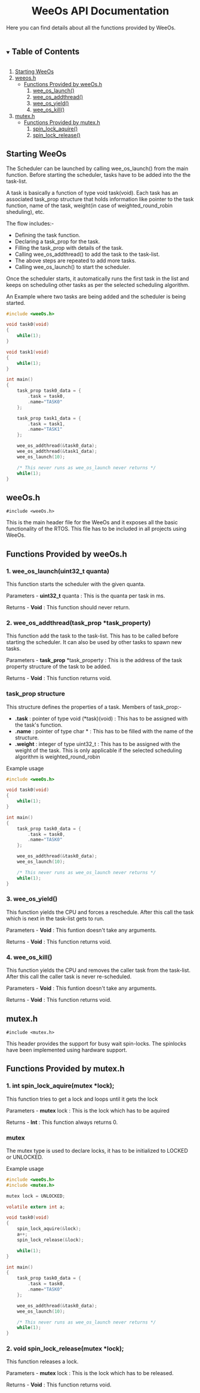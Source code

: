 <p align="center">
  <h1 align="center">WeeOs API Documentation</h1>
</p>

<p>
  Here you can find details about all the functions provided by WeeOs.
</p>

<!-- TABLE OF CONTENTS -->
<details open="open">
  <summary><h2 style="display: inline-block">Table of Contents</h2></summary>
  <ol>
    <li><a href="#starting-weeos">Starting WeeOs</a></li>
    <li>
      <a href="#weeos.h">weeos.h</a>
      <ul>
        <li>
            <a href="#functions-provided-by-weeOsh">Functions Provided by weeOs.h</a>
            <ol>
                <li><a href="#1-wee_os_launchuint32_t-quanta">wee_os_launch()</a></li>
                <li><a href="#2-wee_os_addthreadtask_prop-task_property">wee_os_addthread()</a></li>
                <li><a href="#2-wee_os_yield">wee_os_yield()</a></li>
                <li><a href="#2-wee_os_kill">wee_os_kill()</a></li>
            </ol>
        </li>
      </ul>
    </li>
    <li>
      <a href="#mutex.h">mutex.h</a>
      <ul>
        <li>
            <a href="#functions-provided-by-mutexh">Functions Provided by mutex.h</a>
            <ol>
                <li><a href="#1-int-spin_lock_aquiremutex-lock">spin_lock_aquire()</a></li>
                <li><a href="#2-void-spin_lock_releasemutex-lock">spin_lock_release()</a></li>
            </ol>
        </li>
      </ul>
    </li>
  </ol>
</details>



<!-- ABOUT THE PROJECT -->
## Starting WeeOs

The Scheduler can be launched by calling wee_os_launch() from the main function. 
Before starting the scheduler, tasks have to be added into the the task-list.

A task is basically a function of type void task(void). Each task has an associated task_prop structure that holds information like pointer to the task function, name of the task, weight(in case of weighted_round_robin sheduling), etc.

The flow includes:- 
- Defining the task function.
- Declaring a task_prop for the task.
- Filling the task_prop with details of the task.
- Calling wee_os_addthread() to add the task to the task-list.
- The above steps are repeated to add more tasks.
- Calling wee_os_launch() to start the scheduler.

Once the scheduler starts, it automatically runs the first task in the list and keeps on scheduling other tasks as per the selected scheduling algorithm.

An Example where two tasks are being added and the scheduler is being started.

```c
#include <weeOs.h>

void task0(void)
{
    while(1);
}

void task1(void)
{
    while(1);
}

int main()
{
    task_prop task0_data = {
        .task = task0, 
        .name="TASK0"
    };

    task_prop task1_data = {
        .task = task1, 
        .name="TASK1"
    };

    wee_os_addthread(&task0_data);
    wee_os_addthread(&task1_data);
    wee_os_launch(10);

    /* This never runs as wee_os_launch never returns */
    while(1);
}
```

## weeOs.h
`#include <weeOs.h>`

This is the main header file for the WeeOs and it exposes all the basic functionality of the RTOS. This file has to be included in all projects using WeeOs.
## Functions Provided by weeOs.h
### 1. wee_os_launch(uint32_t quanta)
This function starts the scheduler with the given quanta.

Parameters - __uint32_t__ quanta : This is the quanta per task in ms.

Returns - __Void__ : This function should never return.

### 2. wee_os_addthread(task_prop *task_property)
This function add the task to the task-list. This has to be called before starting the scheduler. It can also be used by other tasks to spawn new tasks.

Parameters - __task_prop__ *task_property : This is the address of the task property structure of the task to be added.

Returns - __Void__ : This function returns void.

### task_prop structure
This structure defines the properties of a task.
Members of task_prop:-
- __.task__ : pointer of type void (*task)(void)
: This has to be assigned with the task's function.
- __.name__ : pointer of type char *
: This has to be filled with the name of the structure.
- __.weight__ : integer of type uint32_t
: This has to be assigned with the weight of the task. This is only applicable if the selected scheduling algorithm is weighted_round_robin

Example usage

```c
#include <weeOs.h>

void task0(void)
{
    while(1);
}

int main()
{
    task_prop task0_data = {
        .task = task0, 
        .name="TASK0"
    };

    wee_os_addthread(&task0_data);
    wee_os_launch(10);

    /* This never runs as wee_os_launch never returns */
    while(1);
}
```
### 3. wee_os_yield()
This function yields the CPU and forces a reschedule. After this call the task which is next in the task-list gets to run.

Parameters - __Void__ : This funtion doesn't take any arguments.

Returns - __Void__ : This function returns void.

### 4. wee_os_kill()
This function yields the CPU and removes the caller task from the task-list. After this call the caller task is never re-scheduled.

Parameters - __Void__ : This funtion doesn't take any arguments.

Returns - __Void__ : This function returns void.

## mutex.h
`#include <mutex.h>`

This header provides the support for busy wait spin-locks. The spinlocks have been implemented using hardware support.

## Functions Provided by mutex.h
### 1. int spin_lock_aquire(mutex *lock);
This function tries to get a lock and loops until it gets the lock

Parameters - __mutex__ lock : This is the lock which has to be aquired

Returns - __Int__ : This function always returns 0.

### mutex
The mutex type is used to declare locks, it has to be initialized to LOCKED or UNLOCKED.

Example usage

```c
#include <weeOs.h>
#include <mutex.h>

mutex lock = UNLOCKED;

volatile extern int a;

void task0(void)
{
    spin_lock_aquire(&lock);
    a++;
    spin_lock_release(&lock);

    while(1);
}

int main()
{
    task_prop task0_data = {
        .task = task0, 
        .name="TASK0"
    };

    wee_os_addthread(&task0_data);
    wee_os_launch(10);

    /* This never runs as wee_os_launch never returns */
    while(1);
}
```

### 2. void spin_lock_release(mutex *lock);
This function releases a lock.

Parameters - __mutex__ lock : This is the lock which has to be released.

Returns - __Void__ : This function returns void.
